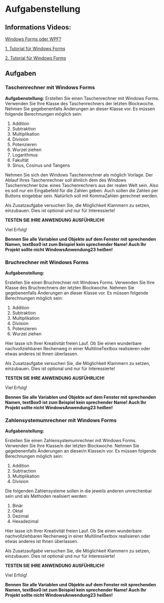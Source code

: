# Aufgabenstellung

## Informations Videos:

[Windows Forms oder WPF?](https://www.heise.de/hintergrund/NET-Oberflaechen-mit-Windows-Forms-oder-WPF-227252.html)

[1. Tutorial für Windows Forms](https://www.guru99.com/c-sharp-windows-forms-application.html)

[2. Tutorial für Windows Forms](http://csharp.net-informations.com/gui/cs_forms.htm)

## Aufgaben

### Taschenrechner mit Windows Forms

**Aufgabenstellung:**
Erstellen Sie einen Taschenrechner mit Windows Forms. Verwenden Sie Ihre Klasse des Taschenrechners der letzten Blockwoche.  Nehmen Sie gegebenenfalls Änderungen an dieser Klasse vor. Es müssen folgende Berechnungen möglich sein:

1. Addition
2. Subtraktion
3. Multiplikation
4. Division
5. Potenzieren
6. Wurzel ziehen
7. Logarithmus
8. Fakultät
9. Sinus, Cosinus und Tangens

Nehmen Sie sich den Windows Taschenrechner als möglich Vorlage. Der Ablauf Ihres Taschenrechner soll ähnlich dem des Windows Taschenrechner bzw. eines Taschenrechners aus der realen Welt sein. Also es soll nur ein Eingabefeld für die Zahlen geben. Auch sollen die Zahlen per Buttons eingebbar sein. Natürlich soll mit KommaZahlen gerechnet werden.

Als Zusatzaufgabe versuchen Sie, die Möglichkeit Klammern zu setzen, einzubauen. Dies ist optional und nur für Interessierte!

**TESTEN SIE IHRE ANWENDUNG AUSFÜHRLICH!**

Viel Erfolg!

**Bennen Sie alle Variablen und Objekte auf dem Fenster mit sprechenden Namen, textBox0 ist zum Beispiel kein sprechender Name! Auch Ihr Projekt sollte nicht WindowsAnwendung23 heißen!**


### Bruchrechner mit Windows Forms

**Aufgabenstellung:**

Erstellen Sie einen Bruchrechner mit Windows Forms. Verwenden Sie Ihre Klasse des Bruchrechners der letzten Blockwoche.  Nehmen Sie gegebenenfalls Änderungen an dieser Klasse vor. Es müssen folgende Berechnungen möglich sein:

1. Addition
2. Subtraktion
3. Multiplikation
4. Division
5. Potenzieren
6. Wurzel ziehen

Hier lasse ich Ihrer Kreativität freien Lauf. Ob Sie einen wunderbare nachvollziehbaren Rechenweg in einer MultilineTextbox realisieren oder etwas anderes ist Ihnen überlassen.

Als Zusatzaufgabe versuchen Sie, die Möglichkeit Klammern zu setzen, einzubauen. Dies ist optional und nur für Interessierte!

**TESTEN SIE IHRE ANWENDUNG AUSFÜHRLICH!**

Viel Erfolg!

**Bennen Sie alle Variablen und Objekte auf dem Fenster mit sprechenden Namen, textBox0 ist zum Beispiel kein sprechender Name! Auch Ihr Projekt sollte nicht WindowsAnwendung23 heißen!**

### Zahlensystemumrechner mit Windows Forms

**Aufgabenstellung:**

Erstellen Sie einen Zahlensystemumrechner mit Windows Forms. Verwenden Sie Ihre Klasse/n der letzten Blockwoche.  Nehmen Sie gegebenenfalls Änderungen an dieser/n Klasse/n vor. Es müssen folgende Berechnungen möglich sein:

1. Addition
2. Subtraction
3. Multiplikation
4. Division

Die folgenden Zahlensysteme sollen in die jeweils anderen umrechenbar sein und als Methoden realisiert werden:

1. Binär
2. Oktal
3. Dezimal
4. Hexadezimal

Hier lasse ich Ihrer Kreativität freien Lauf. Ob Sie einen wunderbare nachvollziehbaren Rechenweg in einer MultilineTextbox realisieren oder etwas anderes ist Ihnen überlassen.

Als Zusatzaufgabe versuchen Sie, die Möglichkeit Klammern zu setzen, einzubauen. Dies ist optional und nur für Interessierte!

**TESTEN SIE IHRE ANWENDUNG AUSFÜHRLICH!**

Viel Erfolg!

**Bennen Sie alle Variablen und Objekte auf dem Fenster mit sprechenden Namen, textBox0 ist zum Beispiel kein sprechender Name! Auch Ihr Projekt sollte nicht WindowsAnwendung23 heißen!** 